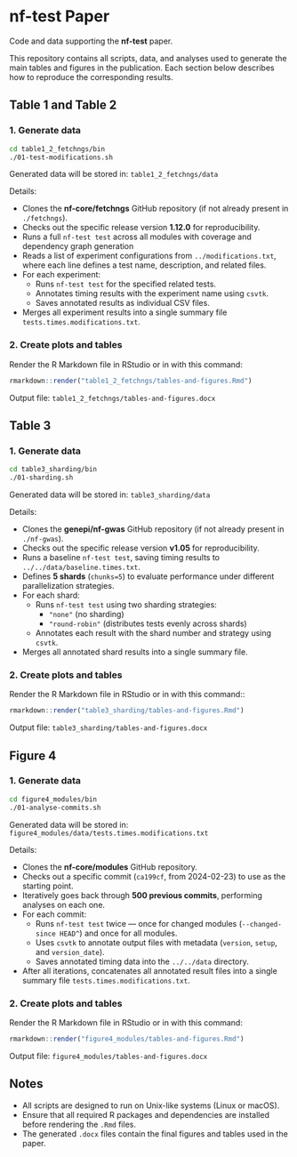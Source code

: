 # nf-test Paper

Code and data supporting the **nf-test** paper.

This repository contains all scripts, data, and analyses used to generate the main tables and figures in the publication.
Each section below describes how to reproduce the corresponding results.

## Table 1 and Table 2

### 1. Generate data

```bash
cd table1_2_fetchngs/bin
./01-test-modifications.sh
```

Generated data will be stored in:
`table1_2_fetchngs/data`

Details:

* Clones the **nf-core/fetchngs** GitHub repository (if not already present in `./fetchngs`).
* Checks out the specific release version **1.12.0** for reproducibility.
* Runs a full `nf-test test` across all modules with coverage and dependency graph generation
* Reads a list of experiment configurations from `../modifications.txt`, where each line defines a test name, description, and related files.
* For each experiment:
  * Runs `nf-test test` for the specified related tests.
  * Annotates timing results with the experiment name using `csvtk`.
  * Saves annotated results as individual CSV files.
* Merges all experiment results into a single summary file `tests.times.modifications.txt`.


### 2. Create plots and tables

Render the R Markdown file in RStudio or in with this command:

```r
rmarkdown::render("table1_2_fetchngs/tables-and-figures.Rmd")
```

Output file:
`table1_2_fetchngs/tables-and-figures.docx`

## Table 3

### 1. Generate data

```bash
cd table3_sharding/bin
./01-sharding.sh
```

Generated data will be stored in:
`table3_sharding/data`

Details:

* Clones the **genepi/nf-gwas** GitHub repository (if not already present in `./nf-gwas`).
* Checks out the specific release version **v1.05** for reproducibility.
* Runs a baseline `nf-test test`, saving timing results to `../../data/baseline.times.txt`.
* Defines **5 shards** (`chunks=5`) to evaluate performance under different parallelization strategies.
* For each shard:
  * Runs `nf-test test` using two sharding strategies:
    * `"none"` (no sharding)
    * `"round-robin"` (distributes tests evenly across shards)
  * Annotates each result with the shard number and strategy using `csvtk`.
* Merges all annotated shard results into a single summary file.


### 2. Create plots and tables

Render the R Markdown file in RStudio or in with this command::

```r
rmarkdown::render("table3_sharding/tables-and-figures.Rmd")
```

Output file:
`table3_sharding/tables-and-figures.docx`


## Figure 4

### 1. Generate data

```bash
cd figure4_modules/bin
./01-analyse-commits.sh
```

Generated data will be stored in:
`figure4_modules/data/tests.times.modifications.txt`

Details:

* Clones the **nf-core/modules** GitHub repository.
* Checks out a specific commit (`ca199cf`, from 2024-02-23) to use as the starting point.
* Iteratively goes back through **500 previous commits**, performing analyses on each one.
* For each commit:
  * Runs `nf-test test` twice — once for changed modules (`--changed-since HEAD^`) and once for all modules.
  * Uses `csvtk` to annotate output files with metadata (`version`, `setup`, and `version_date`).
  * Saves annotated timing data into the `../../data` directory.
* After all iterations, concatenates all annotated result files into a single summary file `tests.times.modifications.txt`.



### 2. Create plots and tables

Render the R Markdown file in RStudio or in with this command:

```r
rmarkdown::render("figure4_modules/tables-and-figures.Rmd")
```

Output file:
`figure4_modules/tables-and-figures.docx`

## Notes

* All scripts are designed to run on Unix-like systems (Linux or macOS).
* Ensure that all required R packages and dependencies are installed before rendering the `.Rmd` files.
* The generated `.docx` files contain the final figures and tables used in the paper.
